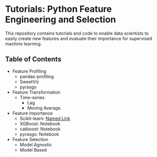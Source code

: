 # Tutorials: Python Feature Engineering and Selection

This repository contains tutorials and code to enable data scientists to easily create new features and evaluate their importance for supervised machine learning.

## Table of Contents
* Feature Profiling
    * pandas-profiling
    * SweetViz
    * pyrasgo
* Feature Transformation
    * Time-series
      * Lag
      * Moving Average
* Feature Importance
  * Scikit-learn: [Named Link](https://github.com/rasgointelligence/Tutorials/blob/main/Feature%20Importance/Sklearn%20Feature%20Importance.ipynb "Notebook")
  * XGBoost: Notebook
  * catboost: Notebook
  * pyrasgo: Notebook
* Feature Selection
  * Model Agnostic
  * Model Based
